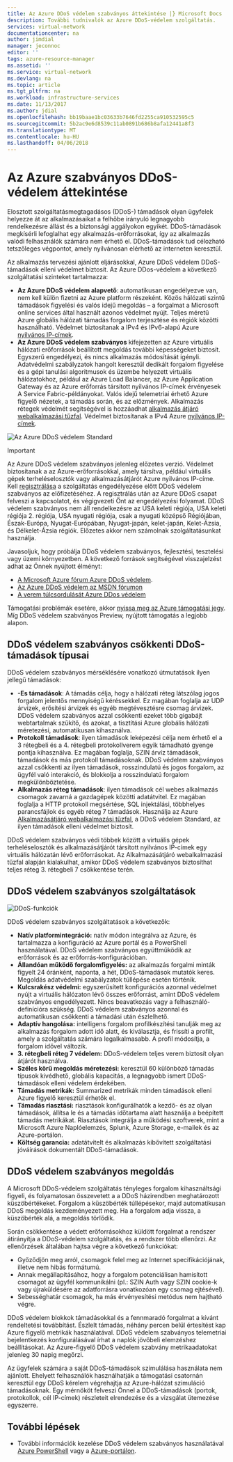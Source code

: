 ```yaml
---
title: Az Azure DDoS védelem szabványos áttekintése |} Microsoft Docs
description: További tudnivalók az Azure DDoS-védelem szolgáltatás.
services: virtual-network
documentationcenter: na
author: jimdial
manager: jeconnoc
editor: ''
tags: azure-resource-manager
ms.assetid: ''
ms.service: virtual-network
ms.devlang: na
ms.topic: article
ms.tgt_pltfrm: na
ms.workload: infrastructure-services
ms.date: 11/13/2017
ms.author: jdial
ms.openlocfilehash: bb19baae1bc03633b7646fd2255ca910532595c5
ms.sourcegitcommit: 5b2ac9e6d8539c11ab0891b686b8afa12441a8f3
ms.translationtype: MT
ms.contentlocale: hu-HU
ms.lasthandoff: 04/06/2018
---
```

# <a name="azure-ddos-protection-standard-overview"></a>Az Azure szabványos DDoS-védelem áttekintése

Elosztott szolgáltatásmegtagadásos (DDoS-) támadások olyan ügyfelek helyezze át az alkalmazásaikat a felhőbe irányuló legnagyobb rendelkezésre állást és a biztonsági aggályokon egyikét. DDoS-támadások megkísérli lefoglalhat egy alkalmazás-erőforrásokat, így az alkalmazás valódi felhasználók számára nem érhető el. DDoS-támadások tud célozható tetszőleges végpontot, amely nyilvánosan elérhető az interneten keresztül.

Az alkalmazás tervezési ajánlott eljárásokkal, Azure DDoS védelem DDoS-támadások elleni védelmet biztosít. Az Azure DDos-védelem a következő szolgáltatási szinteket tartalmazza: 

- **Az Azure DDoS védelem alapvető**: automatikusan engedélyezve van, nem kell külön fizetni az Azure platform részeként. Közös hálózati szintű támadások figyelési és valós idejű megoldás – a forgalmat a Microsoft online services által használt azonos védelmet nyújt. Teljes méretű Azure globális hálózati támadás forgalom terjesztése és régiók közötti használható. Védelmet biztosítanak a IPv4 és IPv6-alapú Azure [nyilvános IP-címek](virtual-network-public-ip-address.md).
- **Az Azure DDoS védelem szabványos** kifejezetten az Azure virtuális hálózati erőforrások beállított megoldás további képességeket biztosít. Egyszerű engedélyezi, és nincs alkalmazás módosítását igényli. Adatvédelmi szabályzatok hangolt keresztül dedikált forgalom figyelése és a gépi tanulási algoritmusok és üzembe helyezett virtuális hálózatokhoz, például az Azure Load Balancer, az Azure Application Gateway és az Azure erőforrás társított nyilvános IP-címek érvényesek A Service Fabric-példányokat. Valós idejű telemetriai érhető Azure figyelő nézetek, a támadás során, és az előzmények. Alkalmazás rétegek védelmét segítségével is hozzáadhat [alkalmazás átjáró webalkalmazási tűzfal](https://azure.microsoft.com/services/application-gateway). Védelmet biztosítanak a IPv4 Azure [nyilvános IP-címek](virtual-network-public-ip-address.md). 

![Az Azure DDoS védelem Standard](./media/ddos-protection-overview/ddos-protection-overview-fig2.png)

> [!IMPORTANT]
> Az Azure DDoS védelem szabványos jelenleg előzetes verzió. Védelmet biztosítanak a az Azure-erőforrásokkal, amely társítva, például virtuális gépek terheléselosztók vagy alkalmazásátjárót Azure nyilvános IP-címe. Kell [regisztrálása](http://aka.ms/ddosprotection) a szolgáltatás engedélyezése előtt DDoS védelem szabványos az előfizetéséhez. A regisztrálás után az Azure DDoS csapat felveszi a kapcsolatot, és végigvezeti Önt az engedélyezési folyamat. DDoS védelem szabványos nem áll rendelkezésre az USA keleti régiója, USA keleti régiója 2. régiója, USA nyugati régiója, csak a nyugati középső Régiójában, Észak-Európa, Nyugat-Európában, Nyugat-japán, kelet-japán, Kelet-Ázsia, és Délkelet-Ázsia régiók. Előzetes akkor nem számolnak szolgáltatásunkat használja.

Javasoljuk, hogy próbálja DDoS védelem szabványos, fejlesztési, tesztelési vagy üzemi környezetben. A következő források segítségével visszajelzést adhat az Önnek nyújtott élményt:
- [A Microsoft Azure fórum Azure DDoS védelem](https://feedback.azure.com/forums/905032-azure-ddos-protection). 
- [Az Azure DDoS védelem az MSDN fórumon](https://social.msdn.microsoft.com/forums/azure/en-US/home?forum=azureddosprotection)
- [A verem túlcsordulását Azure DDos védelem](https://stackoverflow.com/tags/azure-ddos/info)

Támogatási problémák esetére, akkor [nyissa meg az Azure támogatási jegy](../azure-supportability/how-to-create-azure-support-request.md). Míg DDoS védelem szabványos Preview, nyújtott támogatás a legjobb alapon.

## <a name="types-of-ddos-attacks-that-ddos-protection-standard-mitigates"></a>DDoS védelem szabványos csökkenti DDoS-támadások típusai

DDoS védelem szabványos mérséklésére vonatkozó útmutatások ilyen jellegű támadások:

- **-Es támadások**: A támadás célja, hogy a hálózati réteg látszólag jogos forgalom jelentős mennyiségű kéréssekkel. Ez magában foglalja az UDP árvizek, erősítési árvizek és egyéb megtévesztésre csomag árvizek. DDoS védelem szabványos azzal csökkenti ezeket több gigabájt webtartalmak szűkítő, és azokat, a tisztítási Azure globális hálózati méretezési, automatikusan kihasználva. 
- **Protokoll támadások**: ilyen támadások leképezési célja nem érhető el a 3 rétegbeli és a 4. rétegbeli protokollverem egyik támadható gyenge pontja kihasználva. Ez magában foglalja, SZIN árvíz támadások, támadások és más protokoll támadásoknak. DDoS védelem szabványos azzal csökkenti az ilyen támadások, rosszindulatú és jogos forgalom, az ügyfél való interakció, és blokkolja a rosszindulatú forgalom megkülönböztetése. 
- **Alkalmazás réteg támadások**: ilyen támadások cél webes alkalmazás csomagok zavarná a gazdagépek közötti adatátvitel. Ez magában foglalja a HTTP protokoll megsértése, SQL injektálási, többhelyes parancsfájlok és egyéb réteg 7 támadások. Használja az Azure [Alkalmazásátjáró webalkalmazási tűzfal](../application-gateway/application-gateway-web-application-firewall-overview.md?toc=%2fazure%2fvirtual-network%2ftoc.json), a DDoS védelem Standard, az ilyen támadások elleni védelmet biztosít. 

DDoS védelem szabványos védi többek között a virtuális gépek terheléselosztók és alkalmazásátjárót társított nyilvános IP-címek egy virtuális hálózatán lévő erőforrásokat. Az Alkalmazásátjáró webalkalmazási tűzfal alapján kialakulhat, amikor DDoS védelem szabványos biztosíthat teljes réteg 3. rétegbeli 7 csökkentése terén.

## <a name="ddos-protection-standard-features"></a>DDoS védelem szabványos szolgáltatások

![DDoS-funkciók](./media/ddos-protection-overview/ddos-overview-fig1.png)

DDoS védelem szabványos szolgáltatások a következők: 

- **Natív platformintegráció:** natív módon integrálva az Azure, és tartalmazza a konfiguráció az Azure portál és a PowerShell használatával. DDoS védelem szabványos együttműködik az erőforrások és az erőforrás-konfigurációban.
- **Állandóan működő forgalomfigyelés:** az alkalmazás forgalmi minták figyelt 24 óránként, naponta, a hét, DDoS-támadások mutatók keres. Megoldás adatvédelmi szabályzatok túllépése esetén történik.
- **Kulcsrakész védelmi:** egyszerűsített konfigurációs azonnal védelmet nyújt a virtuális hálózaton lévő összes erőforrást, amint DDoS védelem szabványos engedélyezett. Nincs beavatkozás vagy a felhasználó-definícióra szükség. DDoS védelem szabványos azonnal és automatikusan csökkenti a támadási után észlelhető.
- **Adaptív hangolása:** intelligens forgalom profilkészítési tanulják meg az alkalmazás forgalom adott idő alatt, és kiválasztja, és frissíti a profilt, amely a szolgáltatás számára legalkalmasabb. A profil módosítja, a forgalom idővel változik.
- **3. rétegbeli réteg 7 védelem:** DDoS-védelem teljes verem biztosít olyan átjárót használva.
- **Széles körű megoldás méretezési:** keresztül 60 különböző támadás típusok kivédhető, globális kapacitás, a legnagyobb ismert DDoS-támadások elleni védelem érdekében. 
- **Támadás metrikák:** Summarized metrikák minden támadások elleni Azure figyelő keresztül érhetők el.
- **Támadás riasztási:** riasztások konfigurálhatók a kezdő- és az olyan támadások, állítsa le és a támadás időtartama alatt használja a beépített támadás metrikákat. Riasztások integrálja a működési szoftverek, mint a Microsoft Azure Naplóelemzés, Splunk, Azure Storage, e-mailek és az Azure-portálon.
- **Költség garancia:** adatátvitelt és alkalmazás kibővített szolgáltatási jóváírások dokumentált DDoS-támadások.

## <a name="ddos-protection-standard-mitigation"></a>DDoS védelem szabványos megoldás

A Microsoft DDoS-védelem szolgáltatás tényleges forgalom kihasználtsági figyeli, és folyamatosan összevetett a a DDoS házirendben meghatározott küszöbértékeket. Forgalom a küszöbérték túllépésekor, majd automatikusan DDoS megoldás kezdeményezett meg. Ha a forgalom adja vissza, a küszöbérték alá, a megoldás törlődik.

Során csökkentése a védett erőforrásokhoz küldött forgalmat a rendszer átirányítja a DDoS-védelem szolgáltatás, és a rendszer több ellenőrzi. Az ellenőrzések általában hajtsa végre a következő funkciókat:

- Győződjön meg arról, csomagok felel meg az Internet specifikációjának, illetve nem hibás formátumú.
- Annak megállapításához, hogy a forgalom potenciálisan hamisított csomagot az ügyfél kommunikálni (pl.: SZIN Auth vagy SZIN cookie-k vagy újraküldésére az adatforrásra vonatkozóan egy csomag ejtésével).
- Sebességhatár csomagok, ha más érvényesítési metódus nem hajtható végre.

DDoS védelem blokkok támadásokkal és a fennmaradó forgalmat a kívánt rendeltetési továbbítást. Észlelt támadás, néhány percen belül értesítést kap Azure figyelő metrikák használatával. DDoS védelem szabványos telemetriai bejelentkezés konfigurálásával írhat a naplók jövőbeli elemzéshez beállításokat. Az Azure-figyelő DDoS védelem szabvány metrikaadatokat jelenleg 30 napig megőrzi.

Az ügyfelek számára a saját DDoS-támadások szimulálása használata nem ajánlott. Ehelyett felhasználók használhatják a támogatási csatornán keresztül egy DDoS kérelem végrehajtja az Azure-hálózat szimuláció támadásoknak. Egy mérnököt felveszi Önnel a DDoS-támadások (portok, protokollok, cél IP-címek) részleteit elrendezése és a vizsgálat ütemezése egyszerre.

## <a name="next-steps"></a>További lépések

- További információk kezelése DDoS védelem szabványos használatával [Azure PowerShell](ddos-protection-manage-ps.md) vagy a [Azure-portálon](ddos-protection-manage-portal.md).
